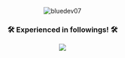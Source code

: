 <p align="center"> 
 <img src="https://komarev.com/ghpvc/?username=bluedev07&label=Profile%20views&color=0e75b6&style=flat" alt="bluedev07" /> 
</p>

<h3 align="center">🛠️ Experienced in followings! 🛠️</h3>

<p align="center">
  <a href="https://skillicons.dev">
    <img src="https://skillicons.dev/icons?i=,,,php,laravel,java,spring,cs,dotnet,py,,,,,,django,flask,ruby,rails,nodejs,mongodb,mysql,postgresql,ts,,,,js,react,nextjs,vue,vite,vuetify,nuxtjs,angular,redux,graphql,pinia,,bootstrap,tailwind,materialui,azure,aws,gcp,firebase,git,docker,figma,xd,postman,heroku&perline=13" />
  </a>
</p>
